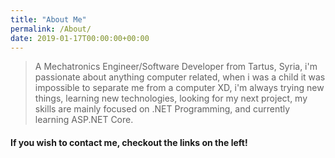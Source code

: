 ```yaml
---
title: "About Me"
permalink: /About/
date: 2019-01-17T00:00:00+00:00
---
```


>A Mechatronics Engineer/Software Developer from Tartus, Syria, i'm passionate about anything computer related,
when i was a child it was impossible to separate me from a computer XD, i'm always trying new things, learning new technologies, looking for my next project, my skills are mainly focused on .NET Programming, and currently learning ASP.NET Core.

#### If you wish to contact me, checkout the links on the left!
